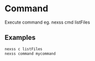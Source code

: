 # Command

Execute command eg. nexss cmd listFiles

## Examples

```sh
nexss c listFiles
nexss command mycommand
```
